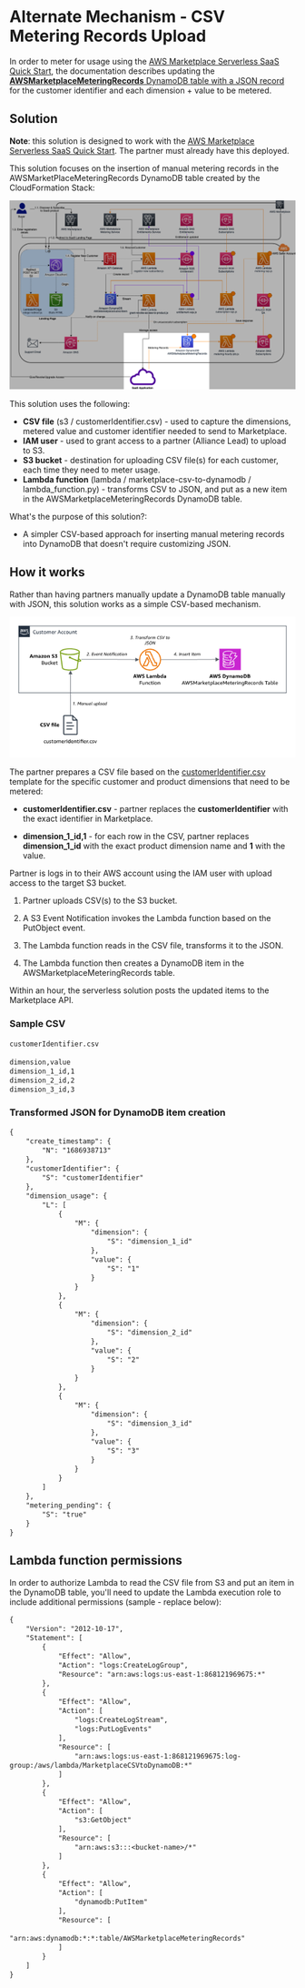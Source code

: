 # Alternate Mechanism - CSV Metering Records Upload

In order to meter for usage using the [AWS Marketplace Serverless SaaS Quick Start](https://aws.amazon.com/solutions/implementations/aws-marketplace-saas/), the documentation describes updating the [**AWSMarketplaceMeteringRecords** DynamoDB table with a JSON record](https://aws-ia.github.io/cloudformation-aws-marketplace-saas/#_meter_for_usage) for the customer identifier and each dimension + value to be metered.

## Solution

**Note**: this solution is designed to work with the [AWS Marketplace Serverless SaaS Quick Start](https://aws.amazon.com/solutions/implementations/aws-marketplace-saas/). The partner must already have this deployed. 

This solution focuses on the insertion of manual metering records in the AWSMarketPlaceMeteringRecords DynamoDB table created by the CloudFormation Stack:

![Serverless-MP.png](Serverless-MP.png)

This solution uses the following:

* **CSV file** (s3 / customerIdentifier.csv) - used to capture the dimensions, metered value and customer identifier needed to send to Marketplace.
* **IAM user** - used to grant access to a partner (Alliance Lead) to upload to S3.
* **S3 bucket** - destination for uploading CSV file(s) for each customer, each time they need to meter usage.
* **Lambda function** (lambda / marketplace-csv-to-dynamodb / lambda_function.py) - transforms CSV to JSON, and put as a new item in the AWSMarketplaceMeteringRecords DynamoDB table.

What's the purpose of this solution?:
* A simpler CSV-based approach for inserting manual metering records into DynamoDB that doesn't require customizing JSON.

## How it works

Rather than having partners manually update a DynamoDB table manually with JSON, this solution works as a simple CSV-based mechanism.

![marketplace-csv-metering-solution.png](marketplace-csv-metering-solution.png)

The partner prepares a CSV file based on the [customerIdentifier.csv](s3/customerIdentifier.csv) template for the specific customer and product dimensions that need to be metered:

* **customerIdentifier.csv** - partner replaces the **customerIdentifier** with the exact identifier in Marketplace.

* **dimension_1_id,1** - for each row in the CSV, partner replaces **dimension_1_id** with the exact product dimension name and **1** with the value.

Partner is logs in to their AWS account using the IAM user with upload access to the target S3 bucket.

1. Partner uploads CSV(s) to the S3 bucket.

2. A S3 Event Notification invokes the Lambda function based on the PutObject event.

3. The Lambda function reads in the CSV file, transforms it to the JSON.

4. The Lambda function then creates a DynamoDB item in the AWSMarketplaceMeteringRecords table.

Within an hour, the serverless solution posts the updated items to the Marketplace API.

### Sample CSV

    customerIdentifier.csv

    dimension,value
    dimension_1_id,1
    dimension_2_id,2
    dimension_3_id,3

### Transformed JSON for DynamoDB item creation

    {
        "create_timestamp": {
            "N": "1686938713"
        },
        "customerIdentifier": {
            "S": "customerIdentifier"
        },
        "dimension_usage": {
            "L": [
                {
                    "M": {
                        "dimension": {
                            "S": "dimension_1_id"
                        },
                        "value": {
                            "S": "1"
                        }
                    }
                },
                {
                    "M": {
                        "dimension": {
                            "S": "dimension_2_id"
                        },
                        "value": {
                            "S": "2"
                        }
                    }
                },
                {
                    "M": {
                        "dimension": {
                            "S": "dimension_3_id"
                        },
                        "value": {
                            "S": "3"
                        }
                    }
                }
            ]
        },
        "metering_pending": {
            "S": "true"
        }
    }

## Lambda function permissions

In order to authorize Lambda to read the CSV file from S3 and put an item in the DynamoDB table, you'll need to update the Lambda execution role to include additional permissions (sample - replace <bucket-name> below):

    {
        "Version": "2012-10-17",
        "Statement": [
            {
                "Effect": "Allow",
                "Action": "logs:CreateLogGroup",
                "Resource": "arn:aws:logs:us-east-1:868121969675:*"
            },
            {
                "Effect": "Allow",
                "Action": [
                    "logs:CreateLogStream",
                    "logs:PutLogEvents"
                ],
                "Resource": [
                    "arn:aws:logs:us-east-1:868121969675:log-group:/aws/lambda/MarketplaceCSVtoDynamoDB:*"
                ]
            },
            {
                "Effect": "Allow",
                "Action": [
                    "s3:GetObject"
                ],
                "Resource": [
                    "arn:aws:s3:::<bucket-name>/*"
                ]
            },
            {
                "Effect": "Allow",
                "Action": [
                    "dynamodb:PutItem"
                ],
                "Resource": [
                    "arn:aws:dynamodb:*:*:table/AWSMarketplaceMeteringRecords"
                ]
            }
        ]
    }